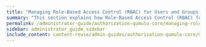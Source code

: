 ```yaml
---
title: "Managing Role-Based Access Control (RBAC) for Users and Groups in Qumulo Core"
summary: "This section explains how Role-Based Access Control (RBAC) for users and groups works in Qumulo Core, explains the role types, and shows how to manage them by using the Qumulo Core Web UI."
permalink: /administrator-guide/authorization-qumulo-core/managing-role-based-access-control-rbac.html
sidebar: administrator_guide_sidebar
include_content: content-reuse/admin-guides/authorization-qumulo-core/managing-role-based-access-control-rbac.md
---
```

